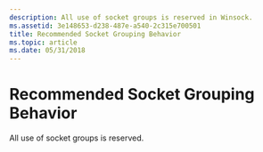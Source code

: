 ```yaml
---
description: All use of socket groups is reserved in Winsock.
ms.assetid: 3e148653-d238-487e-a540-2c315e700501
title: Recommended Socket Grouping Behavior
ms.topic: article
ms.date: 05/31/2018
---
```


# Recommended Socket Grouping Behavior

All use of socket groups is reserved.

 

 



